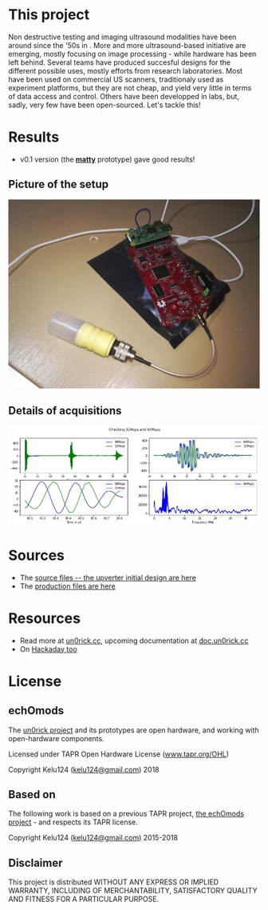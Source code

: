 # This project

Non destructive testing and imaging ultrasound modalities have been around since the '50s in . More and more ultrasound-based initiative are emerging, mostly focusing on image processing - while hardware has been left behind. Several teams have produced succesful designs for the different possible uses, mostly efforts from research laboratories. Most have been used on commercial US scanners, traditionaly used as experiment platforms, but they are not cheap, and yield very little in terms of data access and control. Others have been developped in labs, but, sadly, very few have been open-sourced. Let's tackle this!

# Results

* v0.1 version (the __[matty](https://github.com/kelu124/echomods/tree/master/matty)__ prototype) gave good results!

## Picture of the setup

![](/images/IMG_20180224_195210.jpg)

## Details of acquisitions

![](/images/2018-02-27.jpg)

# Sources

* The [source files -- the upverter initial design are here](/source/)
* The [production files are here](/build/)

# Resources

* Read more at [un0rick.cc](http://un0rick.cc), upcoming documentation at [doc.un0rick.cc](http://doc.un0rick.cc)
* On [Hackaday too](https://hackaday.io/project/28375-un0rick-an-ice40-ultrasound-board)

# License

## echOmods 

The [un0rick project](https://github.com/kelu124/un0rick) and its prototypes are open hardware, and working with open-hardware components.

Licensed under TAPR Open Hardware License (www.tapr.org/OHL)

Copyright Kelu124 (kelu124@gmail.com) 2018

## Based on 

The following work is based on a previous TAPR project, [the echOmods project](https://github.com/kelu124/echomods/) - and respects its TAPR license.

Copyright Kelu124 (kelu124@gmail.com) 2015-2018

## Disclaimer

This project is distributed WITHOUT ANY EXPRESS OR IMPLIED WARRANTY, INCLUDING OF MERCHANTABILITY, SATISFACTORY QUALITY AND FITNESS FOR A PARTICULAR PURPOSE. 

